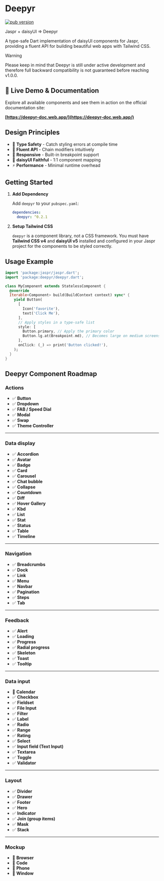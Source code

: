 # Deepyr

[![pub version](https://img.shields.io/pub/v/deepyr.svg)](https://pub.dev/packages/deepyr)

Jaspr + daisyUI => Deepyr

A type-safe Dart implementation of daisyUI components for Jaspr, providing a fluent API for building beautiful web apps with Tailwind CSS.

> [!WARNING]
> Please keep in mind that Deepyr is still under active development
> and therefore full backward compatibility is not guaranteed before reaching v1.0.0.

## 🚀 Live Demo & Documentation

Explore all available components and see them in action on the official documentation site:

**[https://deepyr-doc.web.app/](https://deepyr-doc.web.app/)**

## **Design Principles**

- 🎯 **Type Safety** - Catch styling errors at compile time
- 🔧 **Fluent API** - Chain modifiers intuitively
- 📱 **Responsive** - Built-in breakpoint support
- 🎨 **daisyUI Faithful** - 1:1 component mapping
- ⚡ **Performance** - Minimal runtime overhead

## Getting Started

1. **Add Dependency**

    Add `deepyr` to your `pubspec.yaml`:

    ```yaml
    dependencies:
      deepyr: ^0.2.1
    ```

2. **Setup Tailwind CSS**

    `deepyr` is a component library, not a CSS framework. You must have **Tailwind CSS v4** and **daisyUI v5** installed and configured in your Jaspr project for the components to be styled correctly.

## Usage Example

```dart
import 'package:jaspr/jaspr.dart';
import 'package:deepyr/deepyr.dart';

class MyComponent extends StatelessComponent {
  @override
  Iterable<Component> build(BuildContext context) sync* {
    yield Button(
      [
        Icon('favorite'),
        text('Click Me'),
      ],
      // Apply styles in a type-safe list
      style: [
        Button.primary, // Apply the primary color
        Button.lg.at(Breakpoint.md), // Becomes large on medium screens and up
      ],
      onClick: (_) => print('Button clicked!'),
    );
  }
}
```

## Deepyr Component Roadmap

### **Actions**

- ✅ **Button**
- ✅ **Dropdown**
- ✅ **FAB / Speed Dial**
- ✅ **Modal**
- ✅ **Swap**
- ✅ **Theme Controller**

---

### **Data display**

- ✅ **Accordion**
- ✅ **Avatar**
- ✅ **Badge**
- ✅ **Card**
- ✅ **Carousel**
- ✅ **Chat bubble**
- ✅ **Collapse**
- ✅ **Countdown**
- ✅ **Diff**
- ✅ **Hover Gallery**
- ✅ **Kbd**
- ✅ **List**
- ✅ **Stat**
- ✅ **Status**
- ✅ **Table**
- ✅ **Timeline**

---

### **Navigation**

- ✅ **Breadcrumbs**
- ✅ **Dock**
- ✅ **Link**
- ✅ **Menu**
- ✅ **Navbar**
- ✅ **Pagination**
- ✅ **Steps**
- ✅ **Tab**

---

### **Feedback**

- ✅ **Alert**
- ✅ **Loading**
- ✅ **Progress**
- ✅ **Radial progress**
- ✅ **Skeleton**
- ✅ **Toast**
- ✅ **Tooltip**

---

### **Data input**

- 🔲 **Calendar**
- ✅ **Checkbox**
- ✅ **Fieldset**
- ✅ **File Input**
- ✅ **Filter**
- ✅ **Label**
- ✅ **Radio**
- ✅ **Range**
- ✅ **Rating**
- ✅ **Select**
- ✅ **Input field (Text Input)**
- ✅ **Textarea**
- ✅ **Toggle**
- ✅ **Validator**

---

### **Layout**

- ✅ **Divider**
- ✅ **Drawer**
- ✅ **Footer**
- ✅ **Hero**
- ✅ **Indicator**
- ✅ **Join (group items)**
- ✅ **Mask**
- ✅ **Stack**

---

### **Mockup**

- 🔲 **Browser**
- 🔲 **Code**
- 🔲 **Phone**
- 🔲 **Window**

